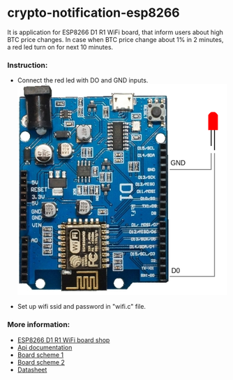 # crypto-notification-esp8266

It is application for ESP8266 D1 R1 WiFi board, that inform users about high BTC price changes.
In case when BTC price change about 1% in 2 minutes, a red led turn on for next 10 minutes.

### Instruction:
- Connect the red led with DO and GND inputs.
  ![](docs/prototype.png)
  
- Set up wifi ssid and password in "wifi.c" file.

### More information:
- [ESP8266 D1 R1 WiFi board shop](https://protosupplies.com/product/esp8266-di-wifi-with-uno-footprint/)
- [Api documentation](https://docs.cloud.coinbase.com/sign-in-with-coinbase/docs/api-exchange-rates)
- [Board scheme 1](docs/ESP8266-D1-R1-Pinout-2.jpg)
- [Board scheme 2](docs/Wemos-D1-Pin-Differences.jpg)
- [Datasheet](docs/esp8266ex_datasheet_en.pdf)
